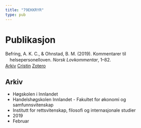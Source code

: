 ```yaml
---
title: "79EKKRYR"
type: pub
---
```

<h1>Publikasjon</h1>
<article id="csl-bib-container-79EKKRYR" class="csl-bib-container">
  <div class="csl-bib-body" style="line-height: 1.35; padding-left: 1em; text-indent:-1em;">
  <div class="csl-entry">Befring, A. K. C., &amp; Ohnstad, B. M. (2019). Kommentarer til helsepersonelloven. <i>Norsk Lovkommentar</i>, 1&#x2013;82.</div>
</div>
  <div class="csl-bib-buttons">
    <a href="#taxonomy-article-79EKKRYR" class="csl-bib-button">Arkiv</a>
    <a href="https://app.cristin.no/results/show.jsf?id=1674329" alt="Cristin URL" class="csl-bib-button">Cristin</a>
    <a href="http://zotero.org/groups/5402882/items/79EKKRYR" alt="Zotero URL" class="csl-bib-button">Zotero</a>
  </div>
  <div id="csl-bib-meta-container-79EKKRYR"></div>
</article>
<div id="csl-bib-meta-79EKKRYR" class="csl-bib-meta">
  <article id="taxonomy-article-79EKKRYR" class="taxonomy-article">
    <h1>Arkiv</h1>
    <ul>
      <li>Høgskolen i Innlandet</li>
      <li>Handelshøgskolen Innlandet - Fakultet for økonomi og samfunnsvitenskap</li>
      <li>Institutt for rettsvitenskap, filosofi og internasjonale studier</li>
      <li>2019</li>
      <li>Februar</li>
    </ul>
  </article>
</div>
